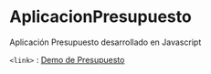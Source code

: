 # AplicacionPresupuesto
Aplicación Presupuesto desarrollado en Javascript


`<link>` : [Demo de Presupuesto ](https://ingeneo.github.io/AplicacionPresupuesto/ "Aplicación Presupuesto")
